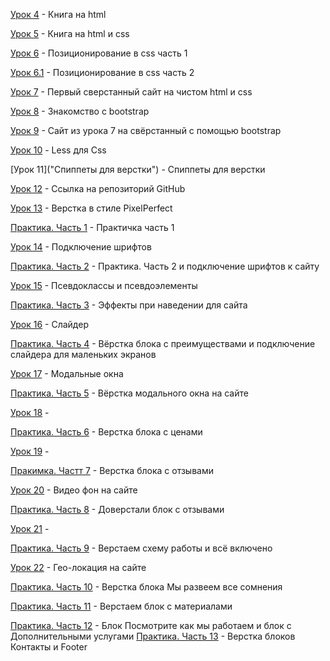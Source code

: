 [Урок 4](https://romik20.github.io/lesson_4/kngia/src/index.html "Книга на html") - Книга на html

[Урок 5](https://romik20.github.io/lesson_5/kngia/src/index.html "Книга на html и css") - Книга на html и css

[Урок 6](https://romik20.github.io/lesson_6/position_css/src/index.html "Позиционирование в css часть 1") - Позиционирование в css часть 1

[Урок 6.1](https://romik20.github.io/lesson_6/position_css/src/index_2.html "Позиционирование в css часть 2") - Позиционирование в css часть 2

[Урок 7](https://romik20.github.io/lesson_7/site/src/index.html "Первый сверстанный сайт на чистом html и css") - Первый сверстанный сайт на чистом html и css

[Урок 8](https://romik20.github.io/lesson_8/bootstrap/src/index.html "Знакомство с bootstrap") - Знакомство с bootstrap

[Урок 9](https://romik20.github.io/lesson_9/site_bootstrap/src/index.html "Сайт из урока 7 на свёрстанный с помощью bootstrap") - Сайт из урока 7 на свёрстанный с помощью bootstrap

[Урок 10](https://romik20.github.io/lesson_10/src/less/src/css/style.less "Less для Css") - Less для Css

[Урок 11]("Спиппеты для верстки") - Спиппеты для верстки

[Урок 12](https://github.com/Romik20/Romik20.github.io "Ссылка на репозиторий GitHub") - Ссылка на репозиторий GitHub

[Урок 13](https://romik20.github.io/lesson_13/src/index.html "Верстка в стиле PixelPerfect") - Верстка в стиле PixelPerfect

[Практика. Часть 1](https://romik20.github.io/practic1/src/index.html "Практичка часть первая") - Практичка часть 1

[Урок 14](https://romik20.github.io/lesson_14/index.html "Подключение шрифтов") - Подключение шрифтов

[Практика. Часть 2](https://romik20.github.io/practic2/src/index.html "Практика. Часть 2 и подключение шрифтов к сайту") - Практика. Часть 2 и подключение шрифтов к сайту

[Урок 15](https://romik20.github.io/lesson_15/index.html "Псевдоклассы и псевдоэлементы") - Псевдоклассы и псевдоэлементы

[Практика. Часть 3](https://romik20.github.io/practic3/src/index.html "Эффекты при наведении для сайта") - Эффекты при наведении для сайта

[Урок 16](https://romik20.github.io/lesson_16/src/index.html "Слайдер") - Слайдер

[Практика. Часть 4](https://romik20.github.io/practic4/src/index.html "Вёрстка блока с преимуществами и подключение слайдера для маленьких экранов") - Вёрстка блока с преимуществами и подключение слайдера для маленьких экранов

[Урок 17](https://romik20.github.io/lesson_17/src/index.html "Модальные окна") - Модальные окна

[Практика. Часть 5](https://romik20.github.io/practic5/src/index.html "Вёрстка модального окна на сайте") - Вёрстка модального окна на сайте

[Урок 18]() - 

[Практика. Часть 6](https://romik20.github.io/practic6/src/index.html "Верстка блока с ценами") - Верстка блока с ценами

[Урок 19]() -

[Пракимка. Частт 7](https://romik20.github.io/practic7/src/index.html "Верстка блока с отзывами") - Верстка блока с отзывами

[Урок 20](https://romik20.github.io/lesson_20/src/index.html "Видео фон на сайте") - Видео фон на сайте

[Практика. Часть 8](https://romik20.github.io/practic8/src/index.html "Доверстали блок с отзывами") - Доверстали блок с отзывами

[Урок 21]() - 

[Практика. Часть 9](https://romik20.github.io/practic9/src/index.html "Верстаем схему работы и всё включено") - Верстаем схему работы и всё включено

[Урок 22](https://romik20.github.io/lesson_22/src/index.html "Гео-локация на сайте") - Гео-локация на сайте

[Практика. Часть 10](https://romik20.github.io/practic10/src/index.html "Верстка блока Мы развеем все сомнения") - Верстка блока Мы развеем все сомнения

[Практика. Часть 11](https://romik20.github.io/practic11/src/index.html "Верстаем блок с материалами") - Верстаем блок с материалами

[Практика. Часть 12](https://romik20.github.io/practic12/src/index.html "Блок Посмотрите как мы работаем и блок с Дополнительными услугами") - Блок Посмотрите как мы работаем и блок с Дополнительными услугами
[Практика. Часть 13](https://romik20.github.io/practic13/src/index.html "Верстка блоков Контакты и Footer") - Верстка блоков Контакты и Footer

